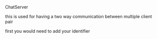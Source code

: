 ChatServer


this is used for having a two way communication between multiple client pair

first you would need to add your identifier
